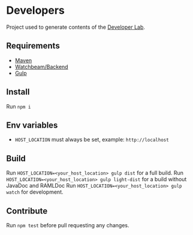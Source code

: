 # Developers

Project used to generate contents of the [Developer Lab](http://beam.pro/lab).

## Requirements
- [Maven](https://maven.apache.org/)
- [Watchbeam/Backend](https://github.com/WatchBeam/backend )
- [Gulp](http://gulpjs.com/)

## Install
Run `npm i`

## Env variables
- `HOST_LOCATION` must always be set, example: `http://localhost`

## Build
Run `HOST_LOCATION=<your_host_location> gulp dist` for a full build.
Run `HOST_LOCATION=<your_host_location> gulp light-dist` for a build without JavaDoc and RAMLDoc
Run `HOST_LOCATION=<your_host_location> gulp watch` for development.

## Contribute
Run `npm test` before pull requesting any changes.
